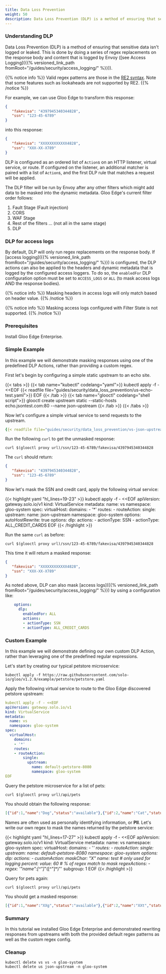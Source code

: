 ```yaml
---
title: Data Loss Prevention
weight: 50
description: Data Loss Prevention (DLP) is a method of ensuring that sensitive data isn't logged or leaked.
---
```


### Understanding DLP

Data Loss Prevention (DLP) is a method of ensuring that sensitive data isn't logged or leaked. This is done by doing
a series of regex replacements on the response body and content that is logged by Envoy ([see Access Logging]({{% versioned_link_path fromRoot="/guides/security/access_logging/" %}})).

{{% notice info %}}
Valid regex patterns are those in the [RE2 syntax](https://github.com/google/re2/wiki/Syntax). Note that some features such as lookaheads are not supported by RE2.
{{% /notice %}}

For example, we can use Gloo Edge to transform this response:
```json
{
   "fakevisa": "4397945340344828",
   "ssn": "123-45-6789"
}
```

into this response:

```json
{
   "fakevisa": "XXXXXXXXXXXX4828",
   "ssn": "XXX-XX-X789"
}
```

DLP is configured as an ordered list of `Action`s on an HTTP listener, virtual service, or route. If
configured on the listener, an additional matcher is paired with a list of `Action`s, and the first DLP rule that
matches a request will be applied.

The DLP filter will be run by Envoy after any other filters which might add data to be masked into the dynamic metadata. Gloo Edge's current filter order follows:

1. Fault Stage (Fault injection)
2. CORS
3. WAF Stage
4. Rest of the filters ... (not all in the same stage)
5. DLP

### DLP for access logs

By default, DLP will only run regex replacements on the response body. If 
[access logging]({{% versioned_link_path fromRoot="/guides/security/access_logging/" %}}) is configured, the DLP actions
can also be applied to the headers and dynamic metadata that is logged by the configured access loggers. To do so, the `enabledFor`
DLP configuration option must be set to `ACCESS_LOGS` or `ALL` (to mask access logs AND the response bodies).

{{% notice info %}}
Masking headers in access logs will only match based on header value. 
{{% /notice %}}

{{% notice info %}}
Masking access logs configured with Filter State is not supported.
{{% /notice %}}

### Prerequisites

Install Gloo Edge Enterprise.

### Simple Example

In this example we will demonstrate masking responses using one of the predefined DLP Actions, rather than providing
a custom regex.

First let's begin by configuring a simple static upstream to an echo site.

{{< tabs >}}
{{< tab name="kubectl" codelang="yaml">}}
kubectl apply -f - <<EOF
{{< readfile file="guides/security/data_loss_prevention/us-echo-test.yaml">}}
EOF
{{< /tab >}}
{{< tab name="glooctl" codelang="shell script">}}
glooctl create upstream static --static-hosts echo.jsontest.com:80 --name json-upstream
{{< /tab >}}
{{< /tabs >}}

Now let's configure a simple virtual service to send requests to the upstream.
```yaml
{{< readfile file="guides/security/data_loss_prevention/vs-json-upstream.yaml">}}
```

Run the following `curl` to get the unmasked response:
```shell script
curl $(glooctl proxy url)/ssn/123-45-6789/fakevisa/4397945340344828
```

The `curl` should return:
```json
{
   "fakevisa": "4397945340344828",
   "ssn": "123-45-6789"
}
```

Now let's mask the SSN and credit card, apply the following virtual service:

{{< highlight yaml "hl_lines=19-23" >}}
kubectl apply -f - <<EOF
apiVersion: gateway.solo.io/v1
kind: VirtualService
metadata:
  name: vs
  namespace: gloo-system
spec:
  virtualHost:
    domains:
    - '*'
    routes:
    - routeAction:
        single:
          upstream:
            name: json-upstream
            namespace: gloo-system
      options:
        autoHostRewrite: true
    options:
      dlp:
        actions:
        - actionType: SSN
        - actionType: ALL_CREDIT_CARDS
EOF
{{< /highlight >}}

Run the same `curl` as before:
```shell script
curl $(glooctl proxy url)/ssn/123-45-6789/fakevisa/4397945340344828
```

This time it will return a masked response:
```json
{
   "fakevisa": "XXXXXXXXXXXX4828",
   "ssn": "XXX-XX-X789"
}
```

As noted above, DLP can also mask [access logs]({{% versioned_link_path fromRoot="/guides/security/access_logging/" %}})
by using a configuration like:

```yaml
    options:
      dlp:
        enabledFor: ALL
        actions:
        - actionType: SSN
        - actionType: ALL_CREDIT_CARDS
```

### Custom Example

In this example we will demonstrate defining our own custom DLP Action, rather than leveraging one of
the predefined regular expressions.

Let's start by creating our typical petstore microservice:

```shell
kubectl apply -f https://raw.githubusercontent.com/solo-io/gloo/v1.2.9/example/petstore/petstore.yaml
```

Apply the following virtual service to route to the Gloo Edge discovered petstore upstream:

```yaml
kubectl apply -f - <<EOF
apiVersion: gateway.solo.io/v1
kind: VirtualService
metadata:
  name: vs
  namespace: gloo-system
spec:
  virtualHost:
    domains:
    - '*'
    routes:
    - routeAction:
        single:
          upstream:
            name: default-petstore-8080
            namespace: gloo-system
EOF
```

Query the petstore microservice for a list of pets:

```shell
curl $(glooctl proxy url)/api/pets
```

You should obtain the following response:

```json
[{"id":1,"name":"Dog","status":"available"},{"id":2,"name":"Cat","status":"pending"}]
```

Names are often used as personally identifying information, or **PII**. Let's write our own regex to mask the
names returned by the petstore service:

{{< highlight yaml "hl_lines=17-27" >}}
kubectl apply -f - <<EOF
apiVersion: gateway.solo.io/v1
kind: VirtualService
metadata:
  name: vs
  namespace: gloo-system
spec:
  virtualHost:
    domains:
    - '*'
    routes:
    - routeAction:
        single:
          upstream:
            name: default-petstore-8080
            namespace: gloo-system
    options:
      dlp:
        actions:
        - customAction:
            maskChar: "X"
            name: test   # only used for logging
            percent:
              value: 60  # % of regex match to mask
            regexActions:
            - regex: '"name":[^"]*"([^"]*)"'
              subgroup: 1
EOF
{{< /highlight >}}

Query for pets again:

```shell script
curl $(glooctl proxy url)/api/pets
```

You should get a masked response:

```json
[{"id":1,"name":"XXg","status":"available"},{"id":2,"name":"XXt","status":"pending"}]
```

### Summary

In this tutorial we installed Gloo Edge Enterprise and demonstrated rewriting responses from upstreams
with both the provided default regex patterns as well as the custom regex config.

### Cleanup

```shell script
kubectl delete vs vs -n gloo-system
kubectl delete us json-upstream -n gloo-system
```
